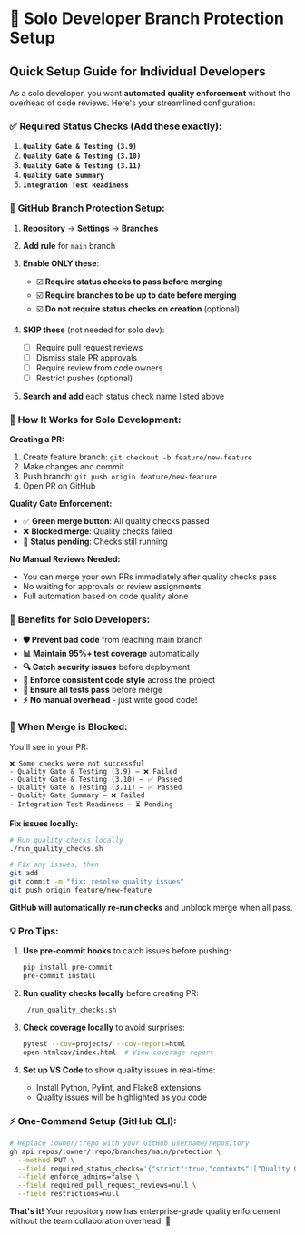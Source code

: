# 🎯 Solo Developer Branch Protection Setup

## Quick Setup Guide for Individual Developers

As a solo developer, you want **automated quality enforcement** without the overhead of code reviews. Here's your streamlined configuration:

### ✅ **Required Status Checks** (Add these exactly):

1. **`Quality Gate & Testing (3.9)`**
2. **`Quality Gate & Testing (3.10)`** 
3. **`Quality Gate & Testing (3.11)`**
4. **`Quality Gate Summary`**
5. **`Integration Test Readiness`**

### 🔧 **GitHub Branch Protection Setup**:

1. **Repository** → **Settings** → **Branches**
2. **Add rule** for `main` branch
3. **Enable ONLY these**:
   - ☑️ **Require status checks to pass before merging**
   - ☑️ **Require branches to be up to date before merging**
   - ☑️ **Do not require status checks on creation** (optional)

4. **SKIP these** (not needed for solo dev):
   - ☐ Require pull request reviews 
   - ☐ Dismiss stale PR approvals
   - ☐ Require review from code owners
   - ☐ Restrict pushes (optional)

5. **Search and add** each status check name listed above

### 🚦 **How It Works for Solo Development**:

**Creating a PR:**
1. Create feature branch: `git checkout -b feature/new-feature`
2. Make changes and commit
3. Push branch: `git push origin feature/new-feature`
4. Open PR on GitHub

**Quality Gate Enforcement:**
- ✅ **Green merge button**: All quality checks passed
- ❌ **Blocked merge**: Quality checks failed
- 🔄 **Status pending**: Checks still running

**No Manual Reviews Needed:**
- You can merge your own PRs immediately after quality checks pass
- No waiting for approvals or review assignments
- Full automation based on code quality alone

### 🎯 **Benefits for Solo Developers**:

- **🛡️ Prevent bad code** from reaching main branch
- **📊 Maintain 95%+ test coverage** automatically  
- **🔍 Catch security issues** before deployment
- **📝 Enforce consistent code style** across the project
- **🧪 Ensure all tests pass** before merge
- **⚡ No manual overhead** - just write good code!

### 🚨 **When Merge is Blocked**:

You'll see in your PR:
```
❌ Some checks were not successful
- Quality Gate & Testing (3.9) — ❌ Failed
- Quality Gate & Testing (3.10) — ✅ Passed  
- Quality Gate & Testing (3.11) — ✅ Passed
- Quality Gate Summary — ❌ Failed
- Integration Test Readiness — ⏳ Pending
```

**Fix issues locally:**
```bash
# Run quality checks locally
./run_quality_checks.sh

# Fix any issues, then
git add .
git commit -m "fix: resolve quality issues"
git push origin feature/new-feature
```

**GitHub will automatically re-run checks** and unblock merge when all pass.

### 💡 **Pro Tips**:

1. **Use pre-commit hooks** to catch issues before pushing:
   ```bash
   pip install pre-commit
   pre-commit install
   ```

2. **Run quality checks locally** before creating PR:
   ```bash
   ./run_quality_checks.sh
   ```

3. **Check coverage locally** to avoid surprises:
   ```bash
   pytest --cov=projects/ --cov-report=html
   open htmlcov/index.html  # View coverage report
   ```

4. **Set up VS Code** to show quality issues in real-time:
   - Install Python, Pylint, and Flake8 extensions
   - Quality issues will be highlighted as you code

### ⚡ **One-Command Setup** (GitHub CLI):

```bash
# Replace :owner/:repo with your GitHub username/repository
gh api repos/:owner/:repo/branches/main/protection \
  --method PUT \
  --field required_status_checks='{"strict":true,"contexts":["Quality Gate & Testing (3.9)","Quality Gate & Testing (3.10)","Quality Gate & Testing (3.11)","Quality Gate Summary","Integration Test Readiness"]}' \
  --field enforce_admins=false \
  --field required_pull_request_reviews=null \
  --field restrictions=null
```

**That's it!** Your repository now has enterprise-grade quality enforcement without the team collaboration overhead. 🚀